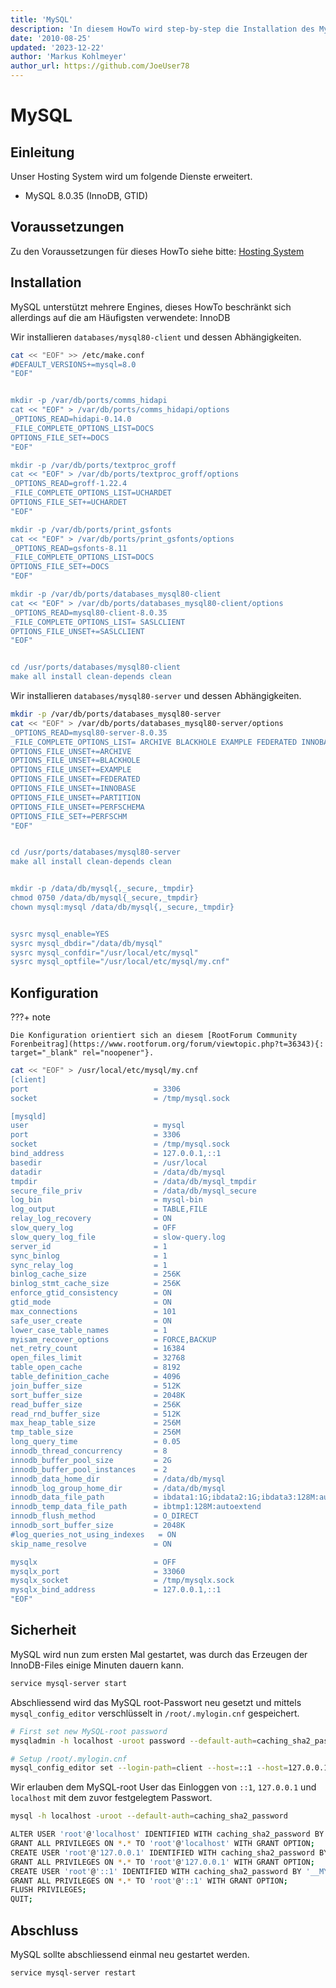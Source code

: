 ```yaml
---
title: 'MySQL'
description: 'In diesem HowTo wird step-by-step die Installation des MySQL Datenbanksystem für ein Hosting System auf Basis von FreeBSD 64Bit auf einem dedizierten Server beschrieben.'
date: '2010-08-25'
updated: '2023-12-22'
author: 'Markus Kohlmeyer'
author_url: https://github.com/JoeUser78
---
```


# MySQL

## Einleitung

Unser Hosting System wird um folgende Dienste erweitert.

- MySQL 8.0.35 (InnoDB, GTID)

## Voraussetzungen

Zu den Voraussetzungen für dieses HowTo siehe bitte: [Hosting System](/howtos/freebsd/hosting_system/)

## Installation

MySQL unterstützt mehrere Engines, dieses HowTo beschränkt sich allerdings auf die am Häufigsten verwendete: InnoDB

Wir installieren `databases/mysql80-client` und dessen Abhängigkeiten.

``` bash
cat << "EOF" >> /etc/make.conf
#DEFAULT_VERSIONS+=mysql=8.0
"EOF"


mkdir -p /var/db/ports/comms_hidapi
cat << "EOF" > /var/db/ports/comms_hidapi/options
_OPTIONS_READ=hidapi-0.14.0
_FILE_COMPLETE_OPTIONS_LIST=DOCS
OPTIONS_FILE_SET+=DOCS
"EOF"

mkdir -p /var/db/ports/textproc_groff
cat << "EOF" > /var/db/ports/textproc_groff/options
_OPTIONS_READ=groff-1.22.4
_FILE_COMPLETE_OPTIONS_LIST=UCHARDET
OPTIONS_FILE_SET+=UCHARDET
"EOF"

mkdir -p /var/db/ports/print_gsfonts
cat << "EOF" > /var/db/ports/print_gsfonts/options
_OPTIONS_READ=gsfonts-8.11
_FILE_COMPLETE_OPTIONS_LIST=DOCS
OPTIONS_FILE_SET+=DOCS
"EOF"

mkdir -p /var/db/ports/databases_mysql80-client
cat << "EOF" > /var/db/ports/databases_mysql80-client/options
_OPTIONS_READ=mysql80-client-8.0.35
_FILE_COMPLETE_OPTIONS_LIST= SASLCLIENT
OPTIONS_FILE_UNSET+=SASLCLIENT
"EOF"


cd /usr/ports/databases/mysql80-client
make all install clean-depends clean
```

Wir installieren `databases/mysql80-server` und dessen Abhängigkeiten.

``` bash
mkdir -p /var/db/ports/databases_mysql80-server
cat << "EOF" > /var/db/ports/databases_mysql80-server/options
_OPTIONS_READ=mysql80-server-8.0.35
_FILE_COMPLETE_OPTIONS_LIST= ARCHIVE BLACKHOLE EXAMPLE FEDERATED INNOBASE PARTITION PERFSCHEMA PERFSCHM
OPTIONS_FILE_UNSET+=ARCHIVE
OPTIONS_FILE_UNSET+=BLACKHOLE
OPTIONS_FILE_UNSET+=EXAMPLE
OPTIONS_FILE_UNSET+=FEDERATED
OPTIONS_FILE_UNSET+=INNOBASE
OPTIONS_FILE_UNSET+=PARTITION
OPTIONS_FILE_UNSET+=PERFSCHEMA
OPTIONS_FILE_SET+=PERFSCHM
"EOF"


cd /usr/ports/databases/mysql80-server
make all install clean-depends clean


mkdir -p /data/db/mysql{,_secure,_tmpdir}
chmod 0750 /data/db/mysql{_secure,_tmpdir}
chown mysql:mysql /data/db/mysql{,_secure,_tmpdir}


sysrc mysql_enable=YES
sysrc mysql_dbdir="/data/db/mysql"
sysrc mysql_confdir="/usr/local/etc/mysql"
sysrc mysql_optfile="/usr/local/etc/mysql/my.cnf"
```

## Konfiguration

???+ note

    Die Konfiguration orientiert sich an diesem [RootForum Community Forenbeitrag](https://www.rootforum.org/forum/viewtopic.php?t=36343){: target="_blank" rel="noopener"}.

``` bash
cat << "EOF" > /usr/local/etc/mysql/my.cnf
[client]
port                            = 3306
socket                          = /tmp/mysql.sock

[mysqld]
user                            = mysql
port                            = 3306
socket                          = /tmp/mysql.sock
bind_address                    = 127.0.0.1,::1
basedir                         = /usr/local
datadir                         = /data/db/mysql
tmpdir                          = /data/db/mysql_tmpdir
secure_file_priv                = /data/db/mysql_secure
log_bin                         = mysql-bin
log_output                      = TABLE,FILE
relay_log_recovery              = ON
slow_query_log                  = OFF
slow_query_log_file             = slow-query.log
server_id                       = 1
sync_binlog                     = 1
sync_relay_log                  = 1
binlog_cache_size               = 256K
binlog_stmt_cache_size          = 256K
enforce_gtid_consistency        = ON
gtid_mode                       = ON
max_connections                 = 101
safe_user_create                = ON
lower_case_table_names          = 1
myisam_recover_options          = FORCE,BACKUP
net_retry_count                 = 16384
open_files_limit                = 32768
table_open_cache                = 8192
table_definition_cache          = 4096
join_buffer_size                = 512K
sort_buffer_size                = 2048K
read_buffer_size                = 256K
read_rnd_buffer_size            = 512K
max_heap_table_size             = 256M
tmp_table_size                  = 256M
long_query_time                 = 0.05
innodb_thread_concurrency       = 8
innodb_buffer_pool_size         = 2G
innodb_buffer_pool_instances    = 2
innodb_data_home_dir            = /data/db/mysql
innodb_log_group_home_dir       = /data/db/mysql
innodb_data_file_path           = ibdata1:1G;ibdata2:1G;ibdata3:128M:autoextend
innodb_temp_data_file_path      = ibtmp1:128M:autoextend
innodb_flush_method             = O_DIRECT
innodb_sort_buffer_size         = 2048K
#log_queries_not_using_indexes   = ON
skip_name_resolve               = ON

mysqlx                          = OFF
mysqlx_port                     = 33060
mysqlx_socket                   = /tmp/mysqlx.sock
mysqlx_bind_address             = 127.0.0.1,::1
"EOF"
```

## Sicherheit

MySQL wird nun zum ersten Mal gestartet, was durch das Erzeugen der InnoDB-Files einige Minuten dauern kann.

``` bash
service mysql-server start
```

Abschliessend wird das MySQL root-Passwort neu gesetzt und mittels `mysql_config_editor` verschlüsselt in `/root/.mylogin.cnf` gespeichert.

``` bash
# First set new MySQL-root password
mysqladmin -h localhost -uroot password --default-auth=caching_sha2_password

# Setup /root/.mylogin.cnf
mysql_config_editor set --login-path=client --host=::1 --host=127.0.0.1 --host=localhost --socket=/tmp/mysql.sock --user=root --password
```

Wir erlauben dem MySQL-root User das Einloggen von `::1`, `127.0.0.1` und `localhost` mit dem zuvor festgelegtem Passwort.

``` bash
mysql -h localhost -uroot --default-auth=caching_sha2_password

ALTER USER 'root'@'localhost' IDENTIFIED WITH caching_sha2_password BY '__MYSQL_ROOT_PASSWORD__' PASSWORD EXPIRE NEVER;
GRANT ALL PRIVILEGES ON *.* TO 'root'@'localhost' WITH GRANT OPTION;
CREATE USER 'root'@'127.0.0.1' IDENTIFIED WITH caching_sha2_password BY '__MYSQL_ROOT_PASSWORD__' PASSWORD EXPIRE NEVER;
GRANT ALL PRIVILEGES ON *.* TO 'root'@'127.0.0.1' WITH GRANT OPTION;
CREATE USER 'root'@'::1' IDENTIFIED WITH caching_sha2_password BY '__MYSQL_ROOT_PASSWORD__' PASSWORD EXPIRE NEVER;
GRANT ALL PRIVILEGES ON *.* TO 'root'@'::1' WITH GRANT OPTION;
FLUSH PRIVILEGES;
QUIT;
```

## Abschluss

MySQL sollte abschliessend einmal neu gestartet werden.

``` bash
service mysql-server restart
```
